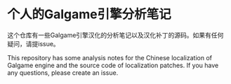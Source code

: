 # 个人的Galgame引擎分析笔记

这个仓库有一些Galgame引擎汉化的分析笔记以及汉化补丁的源码。如果有任何疑问，请提issue。

This repository has some analysis notes for the Chinese localization of Galgame engine and the source code of localization patches. If you have any questions, please create an issue.